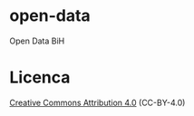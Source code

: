 # open-data
Open Data BiH

# Licenca
[Creative Commons Attribution 4.0](https://opendefinition.org/licenses/cc-by/) (CC-BY-4.0)
